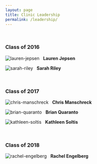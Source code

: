 ```yaml
---
layout: page
title: Clinic Leadership
permalink: /leadership/
---
```

<br>

### Class of 2016
![lauren-jepsen](http://placehold.it/140x140, "Lauren Jepsen")&nbsp;&nbsp; **Lauren Jepsen**

![sarah-riley](http://placehold.it/140x140, "Sarah Riley")&nbsp;&nbsp; **Sarah Riley**

<br>

### Class of 2017

![chris-manschreck](http://placehold.it/140x140, "Chris Manschreck")&nbsp;&nbsp; **Chris Manschreck**

![brian-quaranto](http://placehold.it/140x140, "Brian Quaranto")&nbsp;&nbsp; **Brian Quaranto**

![kathleen-soltis](http://placehold.it/140x140, "Kathleen Soltis")&nbsp;&nbsp; **Kathleen Soltis**

<br>

### Class of 2018
	
![rachel-engelberg](http://placehold.it/140x140, "Rachel Engelberg")&nbsp;&nbsp; **Rachel Engelberg**